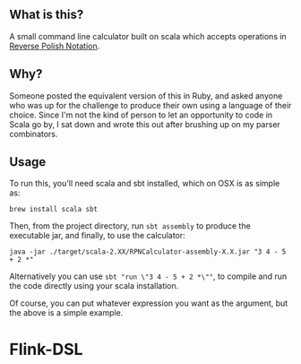 ## What is this?

A small command line calculator built on scala which accepts operations in [Reverse Polish Notation](http://en.wikipedia.org/wiki/Reverse_Polish_notation).

## Why?

Someone posted the equivalent version of this in Ruby, and asked anyone who was up for the challenge to produce their own using a language of their choice.
Since I'm not the kind of person to let an opportunity to code in Scala go by, I sat down and wrote this out after brushing up on my parser combinators.

## Usage

To run this, you'll need scala and sbt installed, which on OSX is as simple as:

```
brew install scala sbt
```

Then, from the project directory, run `sbt assembly` to produce the executable jar, and finally, to use the calculator:

```
java -jar ./target/scala-2.XX/RPNCalculator-assembly-X.X.jar "3 4 - 5 + 2 *"
```

Alternatively you can use `sbt "run \"3 4 - 5 + 2 *\""`, to compile and run the code directly using your scala installation.

Of course, you can put whatever expression you want as the argument, but the above is a simple example.
# Flink-DSL

